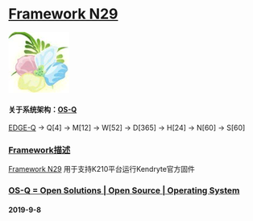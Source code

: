 ﻿# [Framework N29](https://github.com/OS-Q/N29)
[![sites](OS-Q/OS-Q.png)](http://www.OS-Q.com)
#### 关于系统架构：[OS-Q](https://github.com/OS-Q/OS-Q)

[EDGE-Q](https://github.com/OS-Q/EDGE-Q) -> Q[4] -> M[12] -> W[52] -> D[365] -> H[24] -> N[60] -> S[60]

### [Framework描述](https://github.com/OS-Q/N29/wiki) 

[Framework N29](https://github.com/OS-Q/N29) 用于支持K210平台运行Kendryte官方固件

### [OS-Q = Open Solutions | Open Source |  Operating System ](http://www.OS-Q.com/N29)
####  2019-9-8